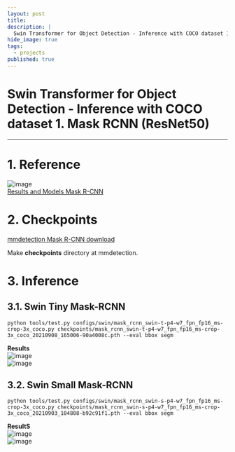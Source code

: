 ```yaml
---
layout: post
title: 
description: |
  Swin Transformer for Object Detection - Inference with COCO dataset 1. Mask RCNN (ResNet50)
hide_image: true
tags:
  - projects
published: true
---
```


# Swin Transformer for Object Detection - Inference with COCO dataset 1. Mask RCNN (ResNet50)
* * *

# 1. Reference
![image](https://user-images.githubusercontent.com/69246778/194818882-60f7ec72-2836-4a4a-ae67-b14813035f8d.png)   
[Results and Models Mask R-CNN](https://github.com/SwinTransformer/Swin-Transformer-Object-Detection#mask-r-cnn)   

# 2. Checkpoints
[mmdetection Mask R-CNN download](https://github.com/open-mmlab/mmdetection/tree/master/configs/swin#mask-r-cnn)   
   
Make **checkpoints** directory at mmdetection.   

# 3. Inference

## 3.1. Swin Tiny Mask-RCNN
```
python tools/test.py configs/swin/mask_rcnn_swin-t-p4-w7_fpn_fp16_ms-crop-3x_coco.py checkpoints/mask_rcnn_swin-t-p4-w7_fpn_fp16_ms-crop-3x_coco_20210908_165006-90a4008c.pth --eval bbox segm
```   
   
**Results**   
![image](https://user-images.githubusercontent.com/69246778/194819673-4783ff62-9bcd-4680-a173-11d64857f375.png)   
![image](https://user-images.githubusercontent.com/69246778/194819680-77fa2dcc-dfd8-44be-871e-d744c76db8bb.png)   

## 3.2. Swin Small Mask-RCNN
```
python tools/test.py configs/swin/mask_rcnn_swin-s-p4-w7_fpn_fp16_ms-crop-3x_coco.py checkpoints/mask_rcnn_swin-s-p4-w7_fpn_fp16_ms-crop-3x_coco_20210903_104808-b92c91f1.pth --eval bbox segm
```
   
**ResultS**   
![image](https://user-images.githubusercontent.com/69246778/194819859-fd99791e-3901-4d47-b84f-2f3bfb333e98.png)   
![image](https://user-images.githubusercontent.com/69246778/194819879-e417f2f9-992a-4c42-a5c7-12c468fcd022.png)   

